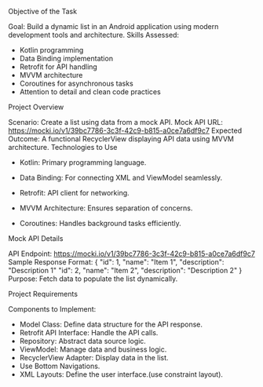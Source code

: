 Objective of the Task

Goal: Build a dynamic list in an Android application using modern development tools and
architecture.
Skills Assessed:
- Kotlin programming
- Data Binding implementation
- Retrofit for API handling
- MVVM architecture
- Coroutines for asynchronous tasks
- Attention to detail and clean code practices

Project Overview

Scenario: Create a list using data from a mock API.
Mock API URL: https://mocki.io/v1/39bc7786-3c3f-42c9-b815-a0ce7a6df9c7
Expected Outcome: A functional RecyclerView displaying API data using MVVM architecture.
Technologies to Use

- Kotlin: Primary programming language.
- Data Binding: For connecting XML and ViewModel seamlessly.
- Retrofit: API client for networking.
- MVVM Architecture: Ensures separation of concerns.

- Coroutines: Handles background tasks efficiently.

Mock API Details

API Endpoint: https://mocki.io/v1/39bc7786-3c3f-42c9-b815-a0ce7a6df9c7
Sample Response Format:
{
"id": 1, "name": "Item 1", "description": "Description 1"
"id": 2, "name": "Item 2", "description": "Description 2" }
Purpose: Fetch data to populate the list dynamically.

Project Requirements

Components to Implement:
- Model Class: Define data structure for the API response.
- Retrofit API Interface: Handle the API calls.
- Repository: Abstract data source logic.
- ViewModel: Manage data and business logic.
- RecyclerView Adapter: Display data in the list.
- Use Bottom Navigations.
- XML Layouts: Define the user interface.(use constraint layout).
